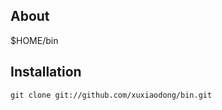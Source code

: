 About
-----

$HOME/bin

Installation
------------

    git clone git://github.com/xuxiaodong/bin.git
